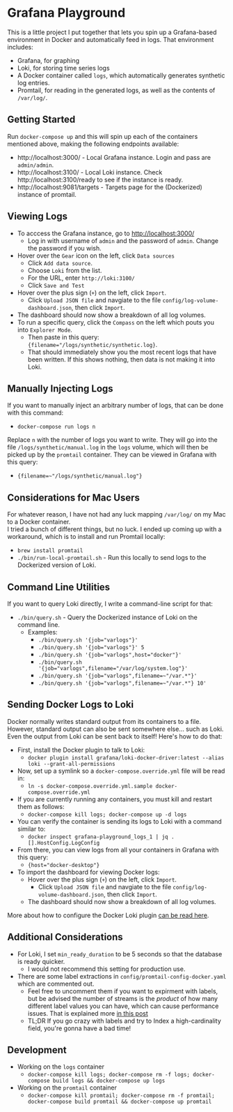 
# Grafana Playground

This is a little project I put together that lets you spin up a Grafana-based environment in Docker and automatically feed in logs.  That environment includes:

- Grafana, for graphing
- Loki, for storing time series logs
- A Docker container called `logs`, which automatically generates synthetic log entries.
- Promtail, for reading in the generated logs, as well as the contents of `/var/log/`.


## Getting Started

Run `docker-compose up` and this will spin up each of the containers mentioned above, making the following endpoints available:

- http://localhost:3000/ - Local Grafana instance. Login and pass are `admin/admin`.
- http://localhost:3100/ - Local Loki instance.  Check http://localhost:3100/ready to see if the instance is ready.
- http://localhost:9081/targets - Targets page for the (Dockerized) instance of promtail.


## Viewing Logs

- To acccess the Grafana instance, go to [http://localhost:3000/](http://localhost:3000/)
  - Log in with username of `admin` and the password of `admin`.  Change the password if you wish.
- Hover over the `Gear` icon on the left, click `Data sources`
  - Click `Add data source`.
  - Choose `Loki` from the list.
  - For the URL, enter `http://loki:3100/`
  - Click `Save and Test`
- Hover over the plus sign (`+`) on the left, click `Import`.
  - Click `Upload JSON file` and navgiate to the file `config/log-volume-dashboard.json`, then click `Import`.
- The dashboard should now show a breakdown of all log volumes.
- To run a specific query, click the `Compass` on the left which pouts you into `Explorer Mode`.
  - Then paste in this query: `{filename="/logs/synthetic/synthetic.log}`.
  - That should immediately show you the most recent logs that have been written. If this shows nothing, then data is not making it into Loki.


## Manually Injecting Logs

If you want to manually inject an arbitrary number of logs, that can be done with this command:

- `docker-compose run logs n`

Replace `n` with the number of logs you want to write.  They will go into the file `/logs/synthetic/manual.log`
in the `logs` volume, which will then be picked up by the `promtail` container.  They can be viewed
in Grafana with this query:

- `{filename=~"/logs/synthetic/manual.log"}`


## Considerations for Mac Users

For whatever reason, I have not had any luck mapping `/var/log/` on my Mac to a Docker container.  
I tried a bunch of different things, but no luck.  I ended up coming up with a workaround, which
is to install and run Promtail locally:

- `brew install promtail`
- `./bin/run-local-promtail.sh` - Run this locally to send logs to the Dockerized version of Loki.


## Command Line Utilities

If you want to query Loki directly, I write a command-line script for that:

- `./bin/query.sh` - Query the Dockerized instance of Loki on the command line.
  - Examples:
    - `./bin/query.sh '{job="varlogs"}'`
    - `./bin/query.sh '{job="varlogs"}' 5`
    - `./bin/query.sh '{job="varlogs",host="docker"}'`
    - `./bin/query.sh '{job="varlogs",filename="/var/log/system.log"}'`
    - `./bin/query.sh '{job="varlogs",filename=~"/var.*"}'`
    - `./bin/query.sh '{job="varlogs",filename=~"/var.*"} 10'`


## Sending Docker Logs to Loki

Docker normally writes standard output from its containers to a file.  However, standard output
can also be sent somewhere else... such as Loki.  Even the output from Loki can be sent back to itself!
Here's how to do that:

- First, install the Docker plugin to talk to Loki:
  - `docker plugin install grafana/loki-docker-driver:latest --alias loki --grant-all-permissions`
- Now, set up a symlink so a `docker-compose.override.yml` file will be read in:
  - `ln -s docker-compose.override.yml.sample docker-compose.override.yml`
- If you are currently running any containers, you must kill and restart them as follows:
  - `docker-compose kill logs; docker-compose up -d logs`
- You can verify the container is sending its logs to Loki with a command similar to:
  - `docker inspect grafana-playground_logs_1 | jq .[].HostConfig.LogConfig`
- From there, you can view logs from all your containers in Grafana with this query:
  - `{host="docker-desktop"}`
- To import the dashboard for viewing Docker logs:
  - Hover over the plus sign (`+`) on the left, click `Import`.
    - Click `Upload JSON file` and navgiate to the file `config/log-volume-dashboard.json`, then click `Import`.
  - The dashboard should now show a breakdown of all log volumes.

More about how to configure the Docker Loki plugin [can be read here](https://grafana.com/docs/loki/latest/clients/docker-driver/configuration/).


## Additional Considerations

- For Loki, I set `min_ready_duration` to be 5 seconds so that the database is ready quicker.
  - I would not recommend this setting for production use.
- There are some label extractions in `config/promtail-config-docker.yaml` which are commented out.
  - Feel free to uncomment them if you want to expirment with labels, but be advised the number of streams is the *product* of how many different label values you can have, which can cause performance issues.  That is explained more [in this post](https://grafana.com/blog/2020/08/27/the-concise-guide-to-labels-in-loki/)
  - TL;DR If you go crazy with labels and try to Index a high-cardinality field, you're gonna have a bad time!


## Development

- Working on the `logs` container
  - `docker-compose kill logs; docker-compose rm -f logs; docker-compose build logs && docker-compose up logs`
- Working on the `promtail` container
  - `docker-compose kill promtail; docker-compose rm -f promtail; docker-compose build promtail && docker-compose up promtail`



